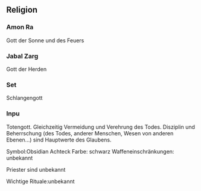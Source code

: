 ## Religion

### Amon Ra

Gott der Sonne und des Feuers

### Jabal Zarg

Gott der Herden

### Set

Schlangengott

### Inpu

Totengott. Gleichzeitig Vermeidung und Verehrung des Todes. Disziplin und Beherrschung (des Todes, anderer Menschen, Wesen von anderen Ebenen...) sind Hauptwerte des Glaubens.

Symbol:Obsidian Achteck
Farbe: schwarz
Waffeneinschränkungen: unbekannt

Priester sind unbekannt

Wichtige Rituale:unbekannt
